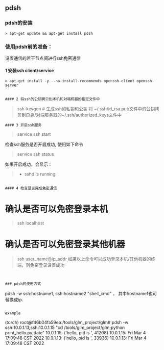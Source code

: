 ## pdsh

### pdsh的安装
```
> apt-get update && apt-get install pdsh
```

### 使用pdsh前的准备：
设置通信的若干节点间进行ssh免密通信

#### 1 安装ssh client/service
```
> apt-get install -y --no-install-recommends openssh-client openssh-server
``

#### 2 将ssh的公钥拷贝到本机和对端机器的指定文件中
```
> ssh-keygen # 生成ssh的私钥和公钥
> 将 ~/.ssh/id_rsa.pub文件中的公钥拷贝到自身/对端服务器的~/.ssh/authorized_keys文件中
```
#### 3 开启ssh服务
```
> service ssh start

检查ssh服务是否开启成功, 使用如下命令
> service ssh status

如果开启成功，会显示：
>  * sshd is running
```

#### 4 检查是否完成免密通信
```
# 确认是否可以免密登录本机
> ssh localhost
# 确认是否可以免密登录其他机器
> ssh user_name@ip_addr
如果以上命令可以成功登录本机/其他机器的终端，则免密登录设置成功
```


### pdsh的使用方式
```
pdsh -w ssh:hostname1, ssh:hostname2 "shell_cmd" ， 其中hostname1也可替换成ip. 
```

example
```
(torch) root@f46b04fa59ea:/tools/glm_project/glm# pdsh -w ssh:10.0.1.13,ssh:10.0.1.15 "cd /tools/glm_project/glm;python print_hello.py;date"
10.0.1.15: ('hello, pid is ', 41208)
10.0.1.15: Fri Mar  4 17:09:48 CST 2022
10.0.1.13: ('hello, pid is ', 33936)
10.0.1.13: Fri Mar  4 17:09:48 CST 2022
```
